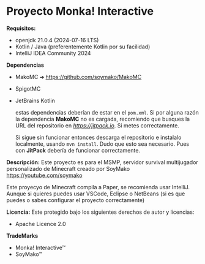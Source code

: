 # Proyecto Monka! Interactive

**Requisitos:**
- openjdk 21.0.4 (2024-07-16 LTS)
- Kotlin / Java (preferentemente Kotlin por su facilidad)
- IntelliJ IDEA Community 2024
 

**Dependencias**
- MakoMC ➜ https://github.com/soymako/MakoMC
- SpigotMC
- JetBrains Kotlin

    estas dependencias deberían de estar en el `pom.xml`. Si por alguna razón la dependencia **MakoMC** no es cargada, recomiendo que busques la URL del repositorio en *https://jitpack.io*. Si metes correctamente.

    Si sigue sin funcionar entonces descarga el repositorio e instalalo localmente, usando `mvn install`. Dudo que esto sea necesario. Pues con **JitPack** debería de funcionar correctamente.


**Descripción:**
Este proyecto es para el MSMP, servidor survival multijugador personalizado de Minecraft creado por SoyMako
https://youtube.com/soymako

Este proyecyo de Minecraft compila a Paper, se recomienda usar IntelliJ.
Aunque si quieres puedes usar VSCode, Eclipse o NetBeans (si es que puedes o sabes configurar el proyecto correctamente)


**Licencia:**
Este protegido bajo los siguientes derechos de autor y licencias:
- Apache Licence 2.0

**TradeMarks**
- Monka! Interactive™
- SoyMako™

